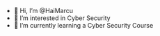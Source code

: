 - 👋 Hi, I’m @HaiMarcu
- 👀 I’m interested in Cyber Security
- 🌱 I’m currently learning a Cyber Security Course


<!---
HaiMarcu/HaiMarcu is a ✨ special ✨ repository because its `README.md` (this file) appears on your GitHub profile.
You can click the Preview link to take a look at your changes.
--->
